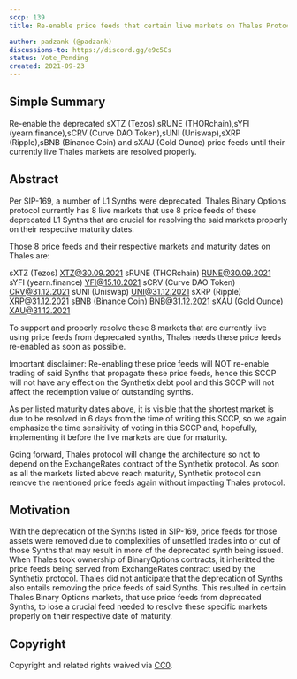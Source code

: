 ```yaml
---
sccp: 139
title: Re-enable price feeds that certain live markets on Thales Protocol rely on

author: padzank (@padzank)
discussions-to: https://discord.gg/e9c5Cs
status: Vote_Pending
created: 2021-09-23
---
```


## Simple Summary
<!--"If you can't explain it simply, you don't understand it well enough." Provide a simplified and layman-accessible explanation of the SCCP.-->

Re-enable the deprecated sXTZ (Tezos),sRUNE (THORchain),sYFI (yearn.finance),sCRV (Curve DAO Token),sUNI (Uniswap),sXRP (Ripple),sBNB (Binance Coin) and sXAU (Gold Ounce) price feeds until their currently live Thales markets are resolved properly.

## Abstract
<!--A short (~200 word) description of the variable change proposed.-->

 Per SIP-169, a number of L1 Synths were deprecated. Thales Binary Options protocol currently has 8 live markets that use 8 price feeds of these deprecated L1 Synths that are crucial for resolving the said markets properly on their respective maturity dates. 

Those 8 price feeds and their respective markets and maturity dates on Thales are: 

sXTZ (Tezos) XTZ@30.09.2021
sRUNE (THORchain) RUNE@30.09.2021
sYFI (yearn.finance) YFI@15.10.2021
sCRV (Curve DAO Token) CRV@31.12.2021
sUNI (Uniswap) UNI@31.12.2021
sXRP (Ripple) XRP@31.12.2021
sBNB (Binance Coin) BNB@31.12.2021
sXAU (Gold Ounce) XAU@31.12.2021

To support and properly resolve these 8 markets that are currently live using price feeds from deprecated synths, Thales needs these price feeds re-enabled as soon as possible. 

Important disclaimer: Re-enabling these price feeds will NOT re-enable trading of said Synths that propagate these price feeds, hence this SCCP will not have any effect on the Synthetix debt pool and this SCCP will not affect the redemption value of outstanding synths.

As per listed maturity dates above, it is visible that the shortest market is due to be resolved in 6 days from the time of writing this SCCP, so we again emphasize the time sensitivity of voting in this SCCP and, hopefully, implementing it before the live markets are due for maturity. 

Going forward, Thales protocol will change the architecture so not to depend on the ExchangeRates contract of the Synthetix protocol. As soon as all the markets listed above reach maturity, Synthetix protocol can remove the mentioned price feeds again without impacting Thales protocol.

## Motivation
<!--The motivation is critical for SCCPs that want to update variables within Synthetix. It should clearly explain why the existing variable is not incentive aligned. SCCP submissions without sufficient motivation may be rejected outright.-->

With the deprecation of the Synths listed in SIP-169, price feeds for those assets were removed due to complexities of unsettled trades into or out of those Synths that may result in more of the deprecated synth being issued. When Thales took ownership of BinaryOptions contracts, it inheritted the price feeds being served from ExchangeRates contract used by the Synthetix protocol. Thales did not anticipate that the deprecation of Synths also entails removing the price feeds of said Synths. This resulted in certain Thales Binary Options markets, that use price feeds from deprecated Synths, to lose a crucial feed needed to resolve these specific markets properly on their respective date of maturity.

## Copyright
Copyright and related rights waived via [CC0](https://creativecommons.org/publicdomain/zero/1.0/).
